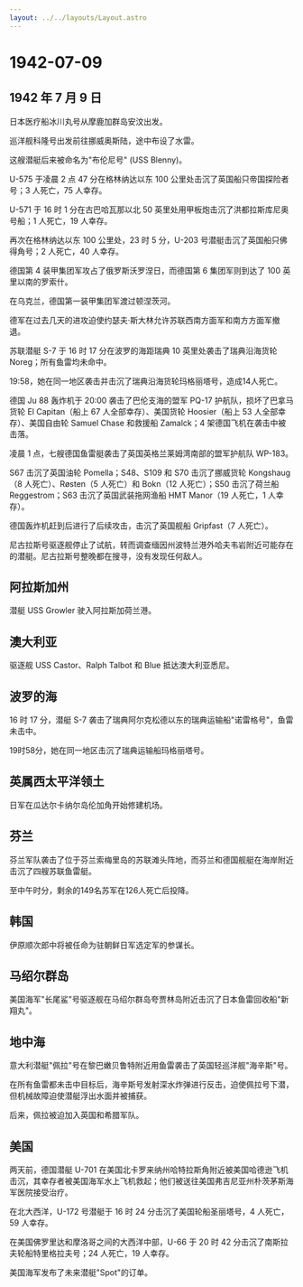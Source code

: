 ```yaml
---
layout: ../../layouts/Layout.astro
---
```


# 1942-07-09

## 1942 年 7 月 9 日

日本医疗船冰川丸号从摩鹿加群岛安汶出发。

巡洋舰科隆号出发前往挪威奥斯陆，途中布设了水雷。

这艘潜艇后来被命名为"布伦尼号" (USS Blenny)。

U-575 于凌晨 2 点 47 分在格林纳达以东 100
公里处击沉了英国船只帝国探险者号；3 人死亡，75 人幸存。

U-571 于 16 时 1 分在古巴哈瓦那以北 50
英里处用甲板炮击沉了洪都拉斯库尼奥号船；1 人死亡，19 人幸存。

再次在格林纳达以东 100 公里处，23 时 5 分，U-203
号潜艇击沉了英国船只佛得角号；2 人死亡，40 人幸存。

德国第 4 装甲集团军攻占了俄罗斯沃罗涅日，而德国第 6 集团军则到达了 100
英里以南的罗索什。

在乌克兰，德国第一装甲集团军渡过顿涅茨河。

德军在过去几天的进攻迫使约瑟夫·斯大林允许苏联西南方面军和南方方面军撤退。

苏联潜艇 S-7 于 16 时 17 分在波罗的海距瑞典 10 英里处袭击了瑞典沿海货轮
Noreg；所有鱼雷均未命中。

19:58，她在同一地区袭击并击沉了瑞典沿海货轮玛格丽塔号，造成14人死亡。

德国 Ju 88 轰炸机于 20:00 袭击了巴伦支海的盟军 PQ-17
护航队，损坏了巴拿马货轮 El Capitan（船上 67 人全部幸存）、美国货轮
Hoosier（船上 53 人全部幸存）、美国自由轮 Samuel Chase 和救援船
Zamalck；4 架德国飞机在袭击中被击落。

凌晨 1 点，七艘德国鱼雷艇袭击了英国英格兰莱姆湾南部的盟军护航队 WP-183。

S67 击沉了英国油轮 Pomella；S48、S109 和 S70 击沉了挪威货轮 Kongshaug（8
人死亡）、Røsten（5 人死亡）和 Bokn（12 人死亡）；S50 击沉了荷兰船
Reggestrom；S63 击沉了英国武装拖网渔船 HMT Manor（19 人死亡，1
人幸存）。

德国轰炸机赶到后进行了后续攻击，击沉了英国舰船 Gripfast（7 人死亡）。

尼古拉斯号驱逐舰停止了试航，转而调查缅因州波特兰港外哈夫韦岩附近可能存在的潜艇。尼古拉斯号整晚都在搜寻，没有发现任何敌人。

## 阿拉斯加州

潜艇 USS Growler 驶入阿拉斯加荷兰港。

## 澳大利亚

驱逐舰 USS Castor、Ralph Talbot 和 Blue 抵达澳大利亚悉尼。

## 波罗的海

16 时 17 分，潜艇 S-7
袭击了瑞典阿尔克松德以东的瑞典运输船"诺雷格号"，鱼雷未击中。

19时58分，她在同一地区击沉了瑞典运输船玛格丽塔号。

## 英属西太平洋领土

日军在瓜达尔卡纳尔岛伦加角开始修建机场。

## 芬兰

芬兰军队袭击了位于芬兰索梅里岛的苏联滩头阵地，而芬兰和德国舰艇在海岸附近击沉了四艘苏联鱼雷艇。

至中午时分，剩余的149名苏军在126人死亡后投降。

## 韩国

伊原顺次郎中将被任命为驻朝鲜日军选定军的参谋长。

## 马绍尔群岛

美国海军"长尾鲨"号驱逐舰在马绍尔群岛夸贾林岛附近击沉了日本鱼雷回收船"新翔丸"。

## 地中海

意大利潜艇"佩拉"号在黎巴嫩贝鲁特附近用鱼雷袭击了英国轻巡洋舰"海辛斯"号。

在所有鱼雷都未击中目标后，海辛斯号发射深水炸弹进行反击，迫使佩拉号下潜，但机械故障迫使潜艇浮出水面并被捕获。

后来，佩拉被迫加入英国和希腊军队。

## 美国

两天前，德国潜艇 U-701
在美国北卡罗来纳州哈特拉斯角附近被美国哈德逊飞机击沉，其幸存者被美国海军水上飞机救起；他们被送往美国弗吉尼亚州朴茨茅斯海军医院接受治疗。

在北大西洋，U-172 号潜艇于 16 时 24 分击沉了美国轮船圣丽塔号，4
人死亡，59 人幸存。

在美国佛罗里达和摩洛哥之间的大西洋中部，U-66 于 20 时 42
分击沉了南斯拉夫轮船特里格拉夫号；24 人死亡，19 人幸存。

美国海军发布了未来潜艇"Spot"的订单。